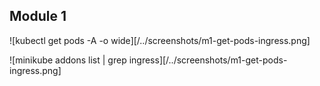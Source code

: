 ## Module 1  
  
![kubectl get pods -A -o wide][/../screenshots/m1-get-pods-ingress.png]  
  
![minikube addons list | grep ingress][/../screenshots/m1-get-pods-ingress.png]  
  
  

